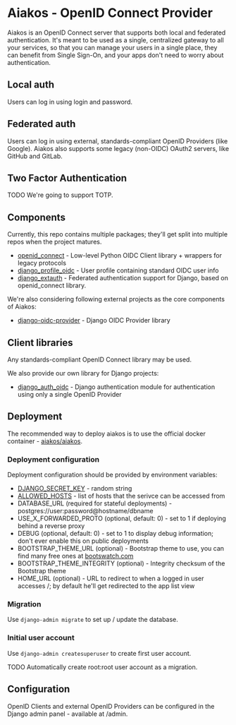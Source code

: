 # Aiakos - OpenID Connect Provider

Aiakos is an OpenID Connect server that supports both local and federated authentication. It's meant to be used as a single, centralized gateway to all your services, so that you can manage your users in a single place, they can benefit from Single Sign-On, and your apps don't need to worry about authentication.

## Local auth
Users can log in using login and password.

## Federated auth
Users can log in using external, standards-compliant OpenID Providers (like Google). Aiakos also supports some legacy (non-OIDC) OAuth2 servers, like GitHub and GitLab.

## Two Factor Authentication
TODO We're going to support TOTP.

## Components
Currently, this repo contains multiple packages; they'll get split into multiple repos when the project matures.

* [openid_connect](openid_connect) - Low-level Python OIDC Client library + wrappers for legacy protocols
* [django_profile_oidc](django_profile_oidc) - User profile containing standard OIDC user info
* [django_extauth](django_extauth) - Federated authentication support for Django, based on openid_connect library.

We're also considering following external projects as the core components of Aiakos:

* [django-oidc-provider](https://github.com/juanifioren/django-oidc-provider) - Django OIDC Provider library

## Client libraries
Any standards-compliant OpenID Connect library may be used.

We also provide our own library for Django projects:
* [django_auth_oidc](django_auth_oidc) - Django authentication module for authentication using only a single OpenID Provider

## Deployment

The recommended way to deploy aiakos is to use the official docker container - [aiakos/aiakos](https://hub.docker.com/r/aiakos/aiakos).

### Deployment configuration
Deployment configuration should be provided by environment variables:

* [DJANGO_SECRET_KEY](https://docs.djangoproject.com/en/1.10/ref/settings/#secret-key) - random string
* [ALLOWED_HOSTS](https://docs.djangoproject.com/en/1.10/ref/settings/#allowed-hosts) - list of hosts that the serivce can be accessed from
* DATABASE_URL (required for stateful deployments) - postgres://user:password@hostname/dbname
* USE_X_FORWARDED_PROTO (optional, default: 0) - set to 1 if deploying behind a reverse proxy
* DEBUG (optional, default: 0) - set to 1 to display debug information; don't ever enable this on public deployments
* BOOTSTRAP_THEME_URL (optional) - Bootstrap theme to use, you can find many free ones at [bootswatch.com](https://bootswatch.com/)
* BOOTSTRAP_THEME_INTEGRITY (optional) - Integrity checksum of the Bootstrap theme
* HOME_URL (optional) - URL to redirect to when a logged in user accesses /; by default he'll get redirected to the app list view

### Migration
Use `django-admin migrate` to set up / update the database.

### Initial user account
Use `django-admin createsuperuser` to create first user account.

TODO Automatically create root:root user account as a migration.

## Configuration
OpenID Clients and external OpenID Providers can be configured in the Django admin panel - available at /admin.
